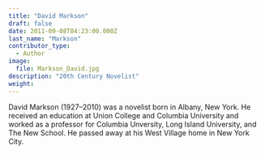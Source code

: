 ```yaml
---
title: "David Markson"
draft: false
date: 2011-09-08T04:23:00.000Z
last_name: "Markson"
contributor_type:
  - Author
image:
  file: Markson_David.jpg
description: "20th Century Novelist"
weight:
---
```


David Markson (1927–2010) was a novelist born in Albany, New York. He received an education at Union College and Columbia University and worked as a professor for Columbia Unversity, Long Island University, and The New School. He passed away at his West Village home in New York City.

